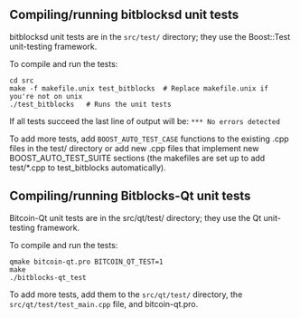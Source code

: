 Compiling/running bitblocksd unit tests
------------------------------------

bitblocksd unit tests are in the `src/test/` directory; they
use the Boost::Test unit-testing framework.

To compile and run the tests:

	cd src
	make -f makefile.unix test_bitblocks  # Replace makefile.unix if you're not on unix
	./test_bitblocks   # Runs the unit tests

If all tests succeed the last line of output will be:
`*** No errors detected`

To add more tests, add `BOOST_AUTO_TEST_CASE` functions to the existing
.cpp files in the test/ directory or add new .cpp files that
implement new BOOST_AUTO_TEST_SUITE sections (the makefiles are
set up to add test/*.cpp to test_bitblocks automatically).


Compiling/running Bitblocks-Qt unit tests
---------------------------------------

Bitcoin-Qt unit tests are in the src/qt/test/ directory; they
use the Qt unit-testing framework.

To compile and run the tests:

	qmake bitcoin-qt.pro BITCOIN_QT_TEST=1
	make
	./bitblocks-qt_test

To add more tests, add them to the `src/qt/test/` directory,
the `src/qt/test/test_main.cpp` file, and bitcoin-qt.pro.

